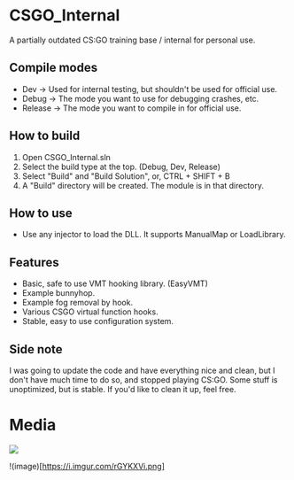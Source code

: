 # CSGO_Internal
A partially outdated CS:GO training base / internal for personal use.

## Compile modes
- Dev -> Used for internal testing, but shouldn't be used for official use.
- Debug -> The mode you want to use for debugging crashes, etc.
- Release -> The mode you want to compile in for official use.

## How to build
1. Open CSGO_Internal.sln
2. Select the build type at the top. (Debug, Dev, Release)
3. Select "Build" and "Build Solution", or, CTRL + SHIFT + B
4. A "Build" directory will be created. The module is in that directory.

## How to use
- Use any injector to load the DLL. It supports ManualMap or LoadLibrary.

## Features
- Basic, safe to use VMT hooking library. (EasyVMT)
- Example bunnyhop.
- Example fog removal by hook.
- Various CSGO virtual function hooks.
- Stable, easy to use configuration system.

## Side note
I was going to update the code and have everything nice and clean, but I don't have much time to do so, and stopped playing CS:GO. Some stuff is unoptimized, but is stable. If you'd like to clean it up, feel free.

# Media

<img src="https://i.imgur.com/rGYKXVi.png"/>

!(image)[https://i.imgur.com/rGYKXVi.png]
